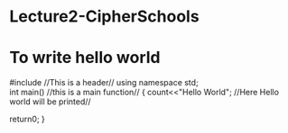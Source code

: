 # Lecture2-CipherSchools
# To write hello world

#include<iostream>            //This is a header//
using namespace std;    
int main()                   //this is a main function//
{
   count<<"Hello World";     //Here Hello world will be printed//
   
   return0;
   }
   

